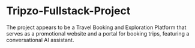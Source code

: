 # Tripzo-Fullstack-Project
The project appears to be a Travel Booking and Exploration Platform that serves as a promotional website and a portal for booking trips, featuring a conversational AI assistant.
